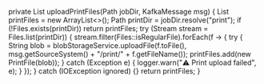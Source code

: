 private List<PrintFile> uploadPrintFiles(Path jobDir, KafkaMessage msg) {
        List<PrintFile> printFiles = new ArrayList<>();
        Path printDir = jobDir.resolve("print");
        if (!Files.exists(printDir)) return printFiles;
        try (Stream<Path> stream = Files.list(printDir)) {
            stream.filter(Files::isRegularFile).forEach(f -> {
                try {
                    String blob = blobStorageService.uploadFile(f.toFile(), msg.getSourceSystem() + "/print/" + f.getFileName());
                    printFiles.add(new PrintFile(blob));
                } catch (Exception e) {
                    logger.warn("⚠️ Print upload failed", e);
                }
            });
        } catch (IOException ignored) {}
        return printFiles;
    }
